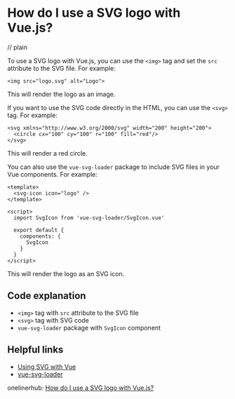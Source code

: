 # How do I use a SVG logo with Vue.js?
// plain

To use a SVG logo with Vue.js, you can use the `<img>` tag and set the `src` attribute to the SVG file. For example:

```
<img src="logo.svg" alt="Logo">
```

This will render the logo as an image.

If you want to use the SVG code directly in the HTML, you can use the `<svg>` tag. For example:

```
<svg xmlns="http://www.w3.org/2000/svg" width="200" height="200">
  <circle cx="100" cy="100" r="100" fill="red"/>
</svg>
```

This will render a red circle.

You can also use the `vue-svg-loader` package to include SVG files in your Vue components. For example:

```
<template>
  <svg-icon icon="logo" />
</template>

<script>
  import SvgIcon from 'vue-svg-loader/SvgIcon.vue'

  export default {
    components: {
      SvgIcon
    }
  }
</script>
```

This will render the logo as an SVG icon.

## Code explanation

- `<img>` tag with `src` attribute to the SVG file
- `<svg>` tag with SVG code
- `vue-svg-loader` package with `SvgIcon` component

## Helpful links
- [Using SVG with Vue](https://vuejs.org/v2/guide/components-svg.html)
- [vue-svg-loader](https://github.com/visualfanatic/vue-svg-loader)

onelinerhub: [How do I use a SVG logo with Vue.js?](https://onelinerhub.com/vue.js/how-do-i-use-a-svg-logo-with-vue-js)